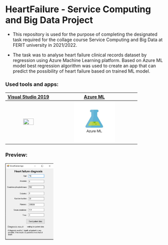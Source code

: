 # HeartFailure - Service Computing and Big Data Project
- This repository is used for the purpose of completing the designated task required for the collage course Service Computing and Big Data at FERIT university in 2021/2022.

- The task was to analyse heart failure clinical records dataset by regression using Azure Machine Learning platform. Based on Azure ML model best regression algorithm was used to create an app that can predict the possibility of heart failure based on trained ML model.

### Used tools and apps:

[Visual Studio 2019](https://visualstudio.microsoft.com)           | [Azure ML](https://azure.microsoft.com/en-us/services/machine-learning/)
:----------------------------:|:-------------------------:
<img src="https://www.megaleechers.com/storage/Visual-Studio-Icon.png" width=50% height=50%>  |  <img src="https://raw.githubusercontent.com/PrefectHQ/prefect/master/docs/.vuepress/public/logos/azure_ml.png" width=50% height=50%>

### Preview:

<img src="https://raw.githubusercontent.com/TeaTurjak/RUAPHeartFailure/main/preview.PNG" width=30% height=30%>
